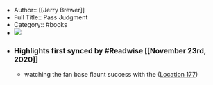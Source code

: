 - Author:: [[Jerry Brewer]]
- Full Title:: Pass Judgment
- Category:: #books
- ![](https://images-na.ssl-images-amazon.com/images/I/517f5QkrVNL._SL200_.jpg)
- ### Highlights first synced by #Readwise [[November 23rd, 2020]]
    - watching the fan base flaunt success with the ([Location 177](https://readwise.io/to_kindle?action=open&asin=B01ATSX1W6&location=177))

